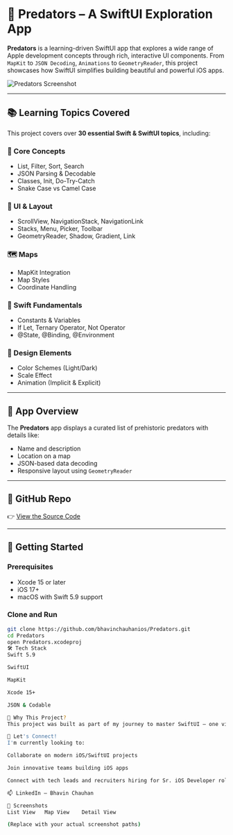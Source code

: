 # 🦖 Predators – A SwiftUI Exploration App

**Predators** is a learning-driven SwiftUI app that explores a wide range of Apple development concepts through rich, interactive UI components. From `MapKit` to `JSON Decoding`, `Animations` to `GeometryReader`, this project showcases how SwiftUI simplifies building beautiful and powerful iOS apps.

![Predators Screenshot](preview.png) <!-- Add actual screenshot file -->

---

## 📚 Learning Topics Covered

This project covers over **30 essential Swift & SwiftUI topics**, including:

### 🧱 Core Concepts
- List, Filter, Sort, Search
- JSON Parsing & Decodable
- Classes, Init, Do-Try-Catch
- Snake Case vs Camel Case

### 📍 UI & Layout
- ScrollView, NavigationStack, NavigationLink
- Stacks, Menu, Picker, Toolbar
- GeometryReader, Shadow, Gradient, Link

### 🗺️ Maps
- MapKit Integration
- Map Styles
- Coordinate Handling

### 🧠 Swift Fundamentals
- Constants & Variables
- If Let, Ternary Operator, Not Operator
- @State, @Binding, @Environment

### 🎨 Design Elements
- Color Schemes (Light/Dark)
- Scale Effect
- Animation (Implicit & Explicit)

---

## 📱 App Overview

The **Predators** app displays a curated list of prehistoric predators with details like:
- Name and description
- Location on a map
- JSON-based data decoding
- Responsive layout using `GeometryReader`

---

## 🔗 GitHub Repo

👉 [View the Source Code](https://github.com/bhavinchauhanios/Predators)

---

## 🚀 Getting Started

### Prerequisites

- Xcode 15 or later
- iOS 17+
- macOS with Swift 5.9 support

### Clone and Run

```bash
git clone https://github.com/bhavinchauhanios/Predators.git
cd Predators
open Predators.xcodeproj
🛠️ Tech Stack
Swift 5.9

SwiftUI

MapKit

Xcode 15+

JSON & Codable

🧠 Why This Project?
This project was built as part of my journey to master SwiftUI — one view at a time. Each feature or screen represents a concept I studied and applied hands-on.

🤝 Let's Connect!
I'm currently looking to:

Collaborate on modern iOS/SwiftUI projects

Join innovative teams building iOS apps

Connect with tech leads and recruiters hiring for Sr. iOS Developer roles

📫 LinkedIn – Bhavin Chauhan

📸 Screenshots
List View	Map View	Detail View

(Replace with your actual screenshot paths)
